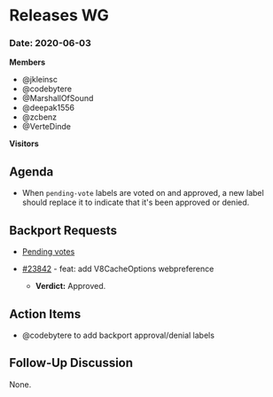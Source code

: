 # Releases WG

### Date: 2020-06-03

**Members**
- @jkleinsc
- @codebytere 
- @MarshallOfSound 
- @deepak1556
- @zcbenz
- @VerteDinde

**Visitors**

## Agenda

* When `pending-vote` labels are voted on and approved, a new label should replace it to indicate that it's been approved or denied.

## Backport Requests

* [Pending votes](https://github.com/electron/electron/pulls?q=is%3Apr+is%3Aopen+label%3A%22pending-vote+🗳%22)

* [#23842](https://github.com/electron/electron/pull/23842) - feat: add V8CacheOptions webpreference
    * **Verdict:** Approved.

## Action Items

* @codebytere to add backport approval/denial labels
 
## Follow-Up Discussion

None.